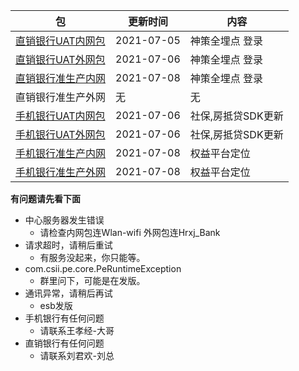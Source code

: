 |  包   | 更新时间  | 内容  |
|  ----  | ----  |----  |
| [直销银行UAT内网包](https://www.pgyer.com/dsbank_uat)  | 2021-07-05 | 神策全埋点 登录 |
| [直销银行UAT外网包](https://www.pgyer.com/dsbank_uat_w)  | 2021-07-06 | 神策全埋点 登录 |
| [直销银行准生产内网](https://www.pgyer.com/dsbank_zsc)  | 2021-07-08 | 神策全埋点 登录 |
| 直销银行准生产外网  | 无 | 无 |
| [手机银行UAT内网包](https://www.pgyer.com/pmobile_uat_n) |  2021-07-06| 社保,房抵贷SDK更新 |
| [手机银行UAT外网包](https://www.pgyer.com/pmobile_uat_w)  | 2021-07-06 | 社保,房抵贷SDK更新 |
| [手机银行准生产内网](https://www.pgyer.com/pmobile_zsc_n)  | 2021-07-08 | 权益平台定位 |
| [手机银行准生产外网](https://www.pgyer.com/pmobile_zsc_w)  | 2021-07-08 | 权益平台定位 |

**有问题请先看下面**
+ 中心服务器发生错误
  + 请检查内网包连Wlan-wifi 外网包连Hrxj_Bank
+ 请求超时，请稍后重试 
  + 有服务没起来，你只能等。
+ com.csii.pe.core.PeRuntimeException
  + 群里问下，可能是在发版。
+ 通讯异常，请稍后再试
  + esb发版
+ 手机银行有任何问题
  + 请联系王孝经-大哥
+ 直销银行有任何问题
  + 请联系刘君欢-刘总
